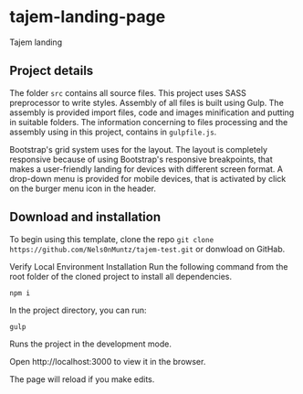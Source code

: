 # tajem-landing-page
Tajem landing



## Project details
The folder `src` contains all source files. This project uses SASS preprocessor to write styles. Assembly of all files is built using Gulp. 
The assembly is provided import files, code and images minification and putting in suitable folders. 
The information concerning to files processing and the assembly using in this project, contains in `gulpfile.js`.

Bootstrap's grid system uses for the layout.
The layout is completely responsive because of using Bootstrap's responsive breakpoints, that makes a user-friendly landing  for devices with different screen format.
A drop-down menu is provided for mobile devices, that is activated by click on the burger menu icon in the header.

## Download and installation
To begin using this template, clone the repo `git clone https://github.com/Nels0nMuntz/tajem-test.git` or donwload on GitHab.

Verify Local Environment Installation Run the following command from the root folder of the cloned project to install all dependencies.

`npm i`

In the project directory, you can run:

`gulp`

Runs the project in the development mode.

Open http://localhost:3000 to view it in the browser.

The page will reload if you make edits.
